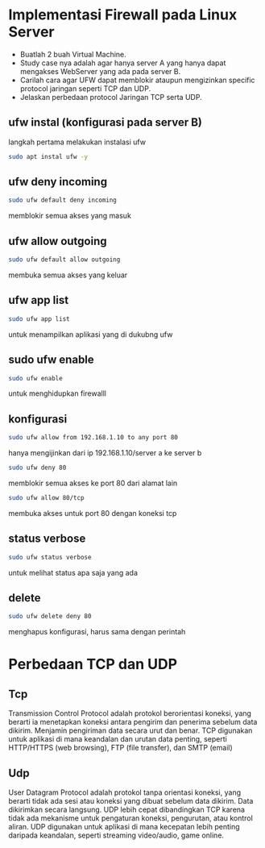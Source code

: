 # Implementasi Firewall pada Linux Server
* Buatlah 2 buah Virtual Machine.
* Study case nya adalah agar hanya server A yang hanya dapat mengakses WebServer yang ada pada server B.
* Carilah cara agar UFW dapat memblokir ataupun mengizinkan specific protocol jaringan seperti TCP dan UDP.
* Jelaskan perbedaan protocol Jaringan TCP serta UDP.

## ufw instal (konfigurasi pada server B)
langkah pertama melakukan instalasi ufw
```bash
sudo apt instal ufw -y
```

## ufw deny incoming
```bash
sudo ufw default deny incoming
```
memblokir semua akses yang masuk

## ufw allow outgoing
```bash
sudo ufw default allow outgoing
```
membuka semua akses yang keluar

## ufw app list
```bash
sudo ufw app list
```
untuk menampilkan aplikasi yang di dukubng ufw

## sudo ufw enable
```bash
sudo ufw enable
```
untuk menghidupkan firewalll

## konfigurasi 
```bash
sudo ufw allow from 192.168.1.10 to any port 80
```
hanya mengijinkan dari ip 192.168.1.10/server a ke server b

```bash
sudo ufw deny 80
```
memblokir semua akses ke port 80 dari alamat lain

```bash
sudo ufw allow 80/tcp
```
membuka akses untuk port 80 dengan koneksi tcp

## status verbose
```bash
sudo ufw status verbose
```
untuk melihat status apa saja yang ada

## delete
```bash
sudo ufw delete deny 80
```
menghapus konfigurasi, harus sama dengan perintah

# Perbedaan TCP dan UDP
## Tcp
Transmission Control Protocol adalah protokol berorientasi koneksi, yang berarti ia menetapkan koneksi antara pengirim dan penerima sebelum data dikirim.
Menjamin pengiriman data secara urut dan benar. 
TCP digunakan untuk aplikasi di mana keandalan dan urutan data penting, seperti HTTP/HTTPS (web browsing), FTP (file transfer), dan SMTP (email)
## Udp
User Datagram Protocol adalah protokol tanpa orientasi koneksi, yang berarti tidak ada sesi atau koneksi yang dibuat sebelum data dikirim. Data dikirimkan secara langsung.
UDP lebih cepat dibandingkan TCP karena tidak ada mekanisme untuk pengaturan koneksi, pengurutan, atau kontrol aliran.
UDP digunakan untuk aplikasi di mana kecepatan lebih penting daripada keandalan, seperti streaming video/audio, game online.
